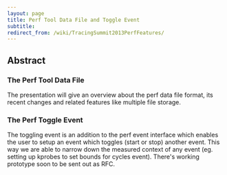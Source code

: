 ```yaml
---
layout: page
title: Perf Tool Data File and Toggle Event
subtitle: 
redirect_from: /wiki/TracingSummit2013PerfFeatures/
---
```


## Abstract
### The Perf Tool Data File
The presentation will give an overview about the perf data file format, its recent changes and related features like multiple file storage.

### The Perf Toggle Event
The toggling event is an addition to the perf event interface which enables the user to setup an event which toggles (start or stop) another event. This way we are able to narrow down the measured context of any event (eg. setting up kprobes to set bounds for cycles event). There's working prototype soon to be sent out as RFC.

